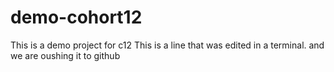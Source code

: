 # demo-cohort12
This is a demo project for c12
This is a line that was edited in a terminal. and we are oushing it to github
